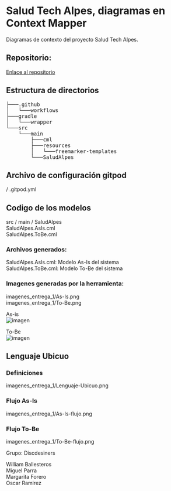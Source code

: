 # Salud Tech Alpes, diagramas en Context Mapper

Diagramas de contexto del proyecto Salud Tech Alpes.

## Repositorio:

[Enlace al repositorio](https://github.com/ORamirezBlanco/SaludTechAlpes)

## Estructura de directorios

<pre>
├───.github
│   └───workflows
├───gradle
│   └───wrapper
└───src
    └───main
        ├───cml
        ├───resources
        │   └───freemarker-templates
        └───SaludAlpes
</pre>

## Archivo de configuración gitpod

/
.gitpod.yml

## Codigo de los modelos

src / main / SaludAlpes<br/>
SaludAlpes.AsIs.cml<br/>
SaludAlpes.ToBe.cml<br/>

### Archivos generados:

SaludAlpes.AsIs.cml: Modelo As-Is del sistema<br/>
SaludAlpes.ToBe.cml: Modelo To-Be del sistema

### Imagenes generadas por la herramienta:

imagenes_entrega_1/As-Is.png<br/>
imagenes_entrega_1/To-Be.png

As-is<br/>
![imagen](https://github.com/user-attachments/assets/b40f0e0e-35e3-40c7-9f6f-399f1867fb64)
<br/>

To-Be<br/>
![imagen](https://github.com/user-attachments/assets/1c6270cf-9a67-4537-b2e3-51fdbe14aa17)
<br/>
## Lenguaje Ubicuo

### Definiciones

imagenes_entrega_1/Lenguaje-Ubicuo.png

### Flujo As-Is

imagenes_entrega_1/As-Is-flujo.png

### Flujo To-Be

imagenes_entrega_1/To-Be-flujo.png

Grupo: Discdesiners

William Ballesteros<br/>
Miguel Parra<br/>
Margarita Forero<br/>
Oscar Ramirez<br/>
